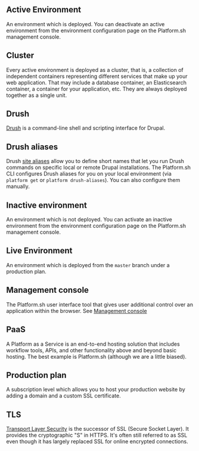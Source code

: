 ## Active Environment
An environment which is deployed. You can deactivate an active environment from the environment configuration page on the Platform.sh management console.

## Cluster
Every active environment is deployed as a cluster, that is, a collection of independent containers representing different services that make up your web application.  That may include a database container, an Elasticsearch container, a container for your application, etc.  They are always deployed together as a single unit.

## Drush
[Drush](https://www.drush.org/) is a command-line shell and scripting interface for Drupal.

## Drush aliases
Drush [site aliases](https://docs.drush.org/en/master/usage/#site-aliases) allow you to define short names that let you run Drush commands on specific local or remote Drupal installations. The Platform.sh CLI configures Drush aliases for you on your local environment (via `platform get` or `platform drush-aliases`). You can also configure them manually.

## Inactive environment
An environment which is not deployed. You can activate an inactive environment from the
environment configuration page on the Platform.sh management console.

## Live Environment
An environment which is deployed from the `master` branch under a production plan.

## Management console
The Platform.sh user interface tool that gives user additional control over an application within the browser. See [Management console](/administration/web.md)

## PaaS
A Platform as a Service is an end-to-end hosting solution that includes workflow tools, APIs, and other functionality above and beyond basic hosting.  The best example is Platform.sh (although we are a little biased).

## Production plan
A subscription level which allows you to host your production website by adding a domain and a custom SSL certificate.

## TLS
[Transport Layer Security](https://en.wikipedia.org/wiki/Transport_Layer_Security) is the successor of SSL (Secure Socket Layer).  It provides the cryptographic "S" in HTTPS.  It's often still referred to as SSL even though it has largely replaced SSL for online encrypted connections.
